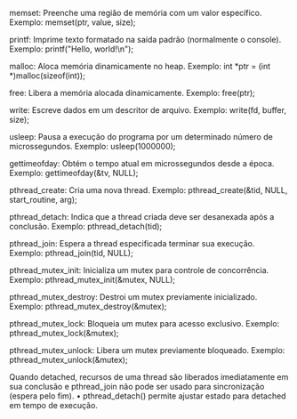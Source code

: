 memset: Preenche uma região de memória com um valor específico. Exemplo: memset(ptr, value, size);

printf: Imprime texto formatado na saída padrão (normalmente o console). Exemplo: printf("Hello, world!\n");

malloc: Aloca memória dinamicamente no heap. Exemplo: int *ptr = (int *)malloc(sizeof(int));

free: Libera a memória alocada dinamicamente. Exemplo: free(ptr);

write: Escreve dados em um descritor de arquivo. Exemplo: write(fd, buffer, size);

usleep: Pausa a execução do programa por um determinado número de microssegundos. Exemplo: usleep(1000000);

gettimeofday: Obtém o tempo atual em microssegundos desde a época. Exemplo: gettimeofday(&tv, NULL);

pthread_create: Cria uma nova thread. Exemplo: pthread_create(&tid, NULL, start_routine, arg);

pthread_detach: Indica que a thread criada deve ser desanexada após a conclusão. Exemplo: pthread_detach(tid);

pthread_join: Espera a thread especificada terminar sua execução. Exemplo: pthread_join(tid, NULL);

pthread_mutex_init: Inicializa um mutex para controle de concorrência. Exemplo: pthread_mutex_init(&mutex, NULL);

pthread_mutex_destroy: Destroi um mutex previamente inicializado. Exemplo: pthread_mutex_destroy(&mutex);

pthread_mutex_lock: Bloqueia um mutex para acesso exclusivo. Exemplo: pthread_mutex_lock(&mutex);

pthread_mutex_unlock: Libera um mutex previamente bloqueado. Exemplo: pthread_mutex_unlock(&mutex);

Quando detached, recursos de uma thread são liberados imediatamente
em sua conclusão e pthread_join não pode ser usado para sincronização
(espera pelo fim).
• pthread_detach() permite ajustar estado para detached em tempo de
execução.